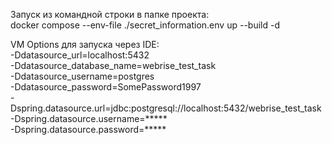 Запуск из командной строки в папке проекта:  
docker compose --env-file ./secret_information.env up --build -d

VM Options для запуска через IDE:  
-Ddatasource_url=localhost:5432  
-Ddatasource_database_name=webrise_test_task  
-Ddatasource_username=postgres  
-Ddatasource_password=SomePassword1997  
-Dspring.datasource.url=jdbc:postgresql://localhost:5432/webrise_test_task  
-Dspring.datasource.username=*****  
-Dspring.datasource.password=*****  


